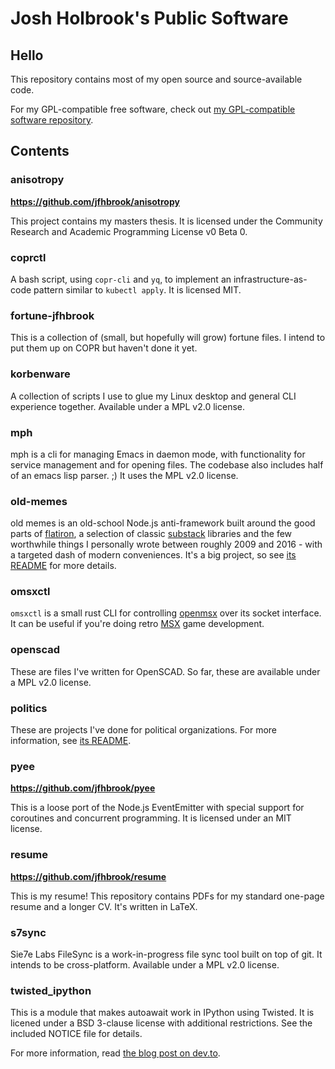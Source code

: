 # Josh Holbrook's Public Software

## Hello

This repository contains most of my open source and source-available code.

For my GPL-compatible free software, check out [my GPL-compatible software repository](https://github.com/jfhbrook/public-gpl).

## Contents

### anisotropy

**<https://github.com/jfhbrook/anisotropy>**

This project contains my masters thesis. It is licensed under the Community
Research and Academic Programming License v0 Beta 0.

### coprctl

A bash script, using `copr-cli` and `yq`, to implement an infrastructure-as-code
pattern similar to `kubectl apply`. It is licensed MIT.

### fortune-jfhbrook

This is a collection of (small, but hopefully will grow) fortune files. I
intend to put them up on COPR but haven't done it yet.

### korbenware

A collection of scripts I use to glue my Linux desktop and general CLI experience
together. Available under a MPL v2.0 license.

### mph

mph is a cli for managing Emacs in daemon mode, with functionality for service
management and for opening files. The codebase also includes half of an emacs
lisp parser. ;) It uses the MPL v2.0 license.

### old-memes

old memes is an old-school Node.js anti-framework built around the good parts
of [flatiron](https://github.com/flatiron), a selection of classic [substack](https://github.com/substack) libraries and the few worthwhile
things I personally wrote between roughly 2009 and 2016 - with a targeted
dash of modern conveniences. It's a big project, so see [its README](./old-memes/README.md) for more
details.

### omsxctl

`omsxctl` is a small rust CLI for controlling [openmsx](https://openmsx.org/) over its socket interface.
It can be useful if you're doing retro [MSX](https://en.wikipedia.org/wiki/MSX) game development.

### openscad

These are files I've written for OpenSCAD. So far, these are available under a
MPL v2.0 license.

### politics

These are projects I've done for political organizations. For more information,
see [its README](./politics/README.md).

### pyee

**<https://github.com/jfhbrook/pyee>**

This is a loose port of the Node.js EventEmitter with special support for
coroutines and concurrent programming. It is licensed under an MIT license.

### resume

**<https://github.com/jfhbrook/resume>**

This is my resume! This repository contains PDFs for my standard one-page resume
and a longer CV. It's written in LaTeX.

### s7sync

Sie7e Labs FileSync is a work-in-progress file sync tool built on top of git.
It intends to be cross-platform. Available under a MPL v2.0 license.

### twisted_ipython

This is a module that makes autoawait work in IPython using Twisted. It is
licened under a BSD 3-clause license with additional restrictions. See
the included NOTICE file for details.

For more information, read [the blog post on dev.to](https://dev.to/jfhbrook/twistedipython-autoawait-in-jupyter-notebooks-with-twisted-lee).
